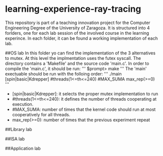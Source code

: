 # learning-experience-ray-tracing
This repository is part of a teaching innovation project for the Computer Engineering Degree of the University of Zaragoza.
It is structured into 4 forlders, one for each lab session of the involved course in the learning experince. In each folder, 
it can be found a working implementation of each lab. 

##OS lab
In this folder yo can find the implementation of the 3 alternatives to mutex. At this level the implmentation uses the futex 
syscall. The directory contains a 'Makefile' and the source code 'main.c'. In order to compile the 'main.c', it should be run:
'''
$prompt> make 
'''
The 'main' exectuable should be run with the folloing order:
'''
./main [spin|basic|Kdrepper] #threads(1<=th<=240) #MAX\_SUMA max\_rep(>=0)
'''

* \[spin|basic|Kdrepper\]: it selects the proper mutex implementation to run
* \#threads(1<=th<=240): it defines the number of threads cooperating at execution.
* \#MAX\_SUMA: number of times that the kernel code should run at most cooperatively for all threads.
* max\_rep(>=0): number of times that the previous experiment repeat

##Library lab

##ISA lab

##Application lab


